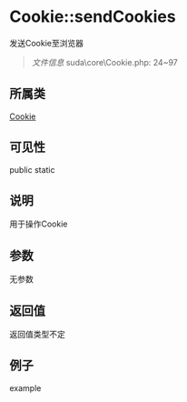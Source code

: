 # Cookie::sendCookies
发送Cookie至浏览器
> *文件信息* suda\core\Cookie.php: 24~97
## 所属类 

[Cookie](../Cookie.md)

## 可见性

  public  static
## 说明

用于操作Cookie

## 参数

无参数

## 返回值
返回值类型不定

## 例子

example